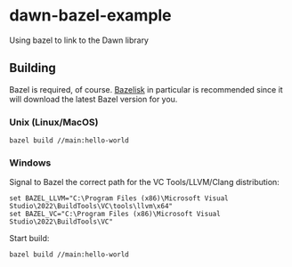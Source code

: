 # dawn-bazel-example

Using bazel to link to the Dawn library

## Building

Bazel is required, of course. [Bazelisk](https://github.com/bazelbuild/bazelisk) in particular is recommended since it will download the latest Bazel version for you.

### Unix (Linux/MacOS)

    bazel build //main:hello-world

### Windows

Signal to Bazel the correct path for the VC Tools/LLVM/Clang distribution:

    set BAZEL_LLVM="C:\Program Files (x86)\Microsoft Visual Studio\2022\BuildTools\VC\tools\llvm\x64"
    set BAZEL_VC="C:\Program Files (x86)\Microsoft Visual Studio\2022\BuildTools\VC"

Start build:

    bazel build //main:hello-world
